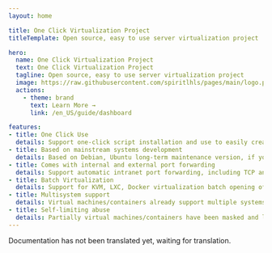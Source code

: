 ```yaml
---
layout: home

title: One Click Virtualization Project
titleTemplate: Open source, easy to use server virtualization project

hero:
  name: One Click Virtualization Project
  text: One Click Virtualization Project
  tagline: Open source, easy to use server virtualization project
  image: https://raw.githubusercontent.com/spiritlhls/pages/main/logo.png
  actions:
    - theme: brand
      text: Learn More →
      link: /en_US/guide/dashboard

features:
- title: One Click Use
  details: Support one-click script installation and use to easily create virtual machines/containers on servers using each virtualization
- title: Based on mainstream systems development
  details: Based on Debian, Ubuntu long-term maintenance version, if you want to use it, please try to ensure that the host system and the development environment are the same
- title: Comes with internal and external port forwarding
  details: Support automatic intranet port forwarding, including TCP and UDP protocols, without manual management
- title: Batch Virtualization
  details: Support for KVM, LXC, Docker virtualization batch opening of virtual machines/containers
- title: Multisystem support
  details: Virtual machines/containers already support multiple systems, covering almost all major systems
- title: Self-limiting abuse
  details: Partially virtual machines/containers have been masked and loaded with restrictions to avoid being used for abuse
---
```


Documentation has not been translated yet, waiting for translation.